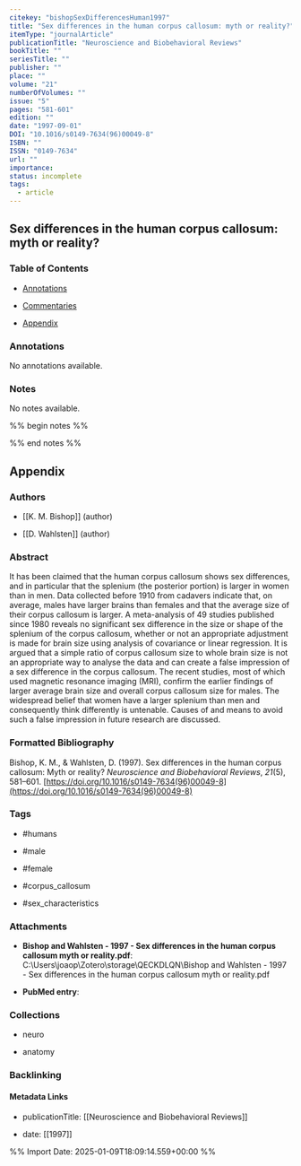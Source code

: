 ```yaml
---
citekey: "bishopSexDifferencesHuman1997"
title: "Sex differences in the human corpus callosum: myth or reality?"
itemType: "journalArticle"
publicationTitle: "Neuroscience and Biobehavioral Reviews"
bookTitle: ""
seriesTitle: ""
publisher: ""
place: ""
volume: "21"
numberOfVolumes: ""
issue: "5"
pages: "581-601"
edition: ""
date: "1997-09-01"
DOI: "10.1016/s0149-7634(96)00049-8"
ISBN: ""
ISSN: "0149-7634"
url: ""
importance: 
status: incomplete
tags:
  - article
---
```


## Sex differences in the human corpus callosum: myth or reality?

### Table of Contents

- [Annotations](#annotations)

+ [Commentaries](#commentaries)

- [Appendix](#appendix)

### Annotations


No annotations available.


### Notes


No notes available.


%% begin notes %%

<!-- Write your personal notes here -->

%% end notes %%

## Appendix

### Authors


- [[K. M. Bishop]] (author)

- [[D. Wahlsten]] (author)



### Abstract

It has been claimed that the human corpus callosum shows sex differences, and in particular that the splenium (the posterior portion) is larger in women than in men. Data collected before 1910 from cadavers indicate that, on average, males have larger brains than females and that the average size of their corpus callosum is larger. A meta-analysis of 49 studies published since 1980 reveals no significant sex difference in the size or shape of the splenium of the corpus callosum, whether or not an appropriate adjustment is made for brain size using analysis of covariance or linear regression. It is argued that a simple ratio of corpus callosum size to whole brain size is not an appropriate way to analyse the data and can create a false impression of a sex difference in the corpus callosum. The recent studies, most of which used magnetic resonance imaging (MRI), confirm the earlier findings of larger average brain size and overall corpus callosum size for males. The widespread belief that women have a larger splenium than men and consequently think differently is untenable. Causes of and means to avoid such a false impression in future research are discussed.


### Formatted Bibliography

Bishop, K. M., & Wahlsten, D. (1997). Sex differences in the human corpus callosum: Myth or reality? _Neuroscience and Biobehavioral Reviews_, _21_(5), 581–601. [https://doi.org/10.1016/s0149-7634(96)00049-8](https://doi.org/10.1016/s0149-7634(96)00049-8)


### Tags


- #humans

- #male

- #female

- #corpus_callosum

- #sex_characteristics




### Attachments


- **Bishop and Wahlsten - 1997 - Sex differences in the human corpus callosum myth or reality.pdf**: C:\Users\joaop\Zotero\storage\QECKDLQN\Bishop and Wahlsten - 1997 - Sex differences in the human corpus callosum myth or reality.pdf

- **PubMed entry**: 




### Collections


- neuro

- anatomy





### Backlinking


#### Metadata Links


- publicationTitle: [[Neuroscience and Biobehavioral Reviews]]




- date: [[1997]]





<!-- Any additional notes or comments -->


%% Import Date: 2025-01-09T18:09:14.559+00:00 %%

